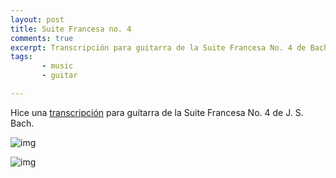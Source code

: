 ```yaml
---
layout: post
title: Suite Francesa no. 4
comments: true
excerpt: Transcripción para guitarra de la Suite Francesa No. 4 de Bach
tags:
       - music
       - guitar

---
```


Hice una [transcripción](../../../../assets/pdf/20250203/suiteFrancesaIV.pdf) para guitarra de la Suite Francesa No. 4
de J. S. Bach.

![img](../../../../assets/image/20250203/suiteFrancesaIV-1.png)

![img](../../../../assets/image/20250203/suiteFrancesaIV-2.png)

